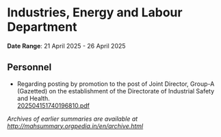 # Industries, Energy and Labour Department

**Date Range**: 21 April 2025 - 26 April 2025


## Personnel
- Regarding posting by promotion to the post of Joint Director, Group-A (Gazetted) on the establishment of the Directorate of Industrial Safety and Health.\
  [202504151740196810.pdf](https://gr.maharashtra.gov.in/Site/Upload/Government%20Resolutions/English/202504151740196810.pdf)


*Archives of earlier summaries are available at http://mahsummary.orgpedia.in/en/archive.html*